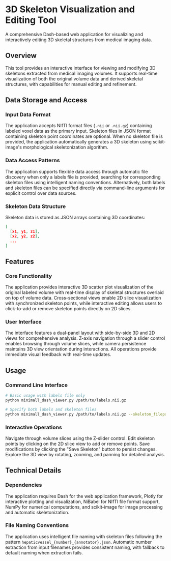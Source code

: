 # 3D Skeleton Visualization and Editing Tool

A comprehensive Dash-based web application for visualizing and interactively editing 3D skeletal structures from medical imaging data.

## Overview

This tool provides an interactive interface for viewing and modifying 3D skeletons extracted from medical imaging volumes. It supports real-time visualization of both the original volume data and derived skeletal structures, with capabilities for manual editing and refinement.

## Data Storage and Access

### Input Data Format

The application accepts NIfTI format files (`.nii` or `.nii.gz`) containing labeled voxel data as the primary input. Skeleton files in JSON format containing skeleton point coordinates are optional. When no skeleton file is provided, the application automatically generates a 3D skeleton using scikit-image's morphological skeletonization algorithm.

### Data Access Patterns

The application supports flexible data access through automatic file discovery when only a labels file is provided, searching for corresponding skeleton files using intelligent naming conventions. Alternatively, both labels and skeleton files can be specified directly via command-line arguments for explicit control over data sources.

### Skeleton Data Structure

Skeleton data is stored as JSON arrays containing 3D coordinates:

```json
[
  [x1, y1, z1],
  [x2, y2, z2],
  ...
]
```

## Features

### Core Functionality

The application provides interactive 3D scatter plot visualization of the original labeled volume with real-time display of skeletal structures overlaid on top of volume data. Cross-sectional views enable 2D slice visualization with synchronized skeleton points, while interactive editing allows users to click-to-add or remove skeleton points directly on 2D slices.

### User Interface

The interface features a dual-panel layout with side-by-side 3D and 2D views for comprehensive analysis. Z-axis navigation through a slider control enables browsing through volume slices, while camera persistence maintains 3D view orientation during interactions. All operations provide immediate visual feedback with real-time updates.

## Usage

### Command Line Interface

```bash
# Basic usage with labels file only
python minimall_dash_viewer.py /path/to/labels.nii.gz

# Specify both labels and skeleton files
python minimall_dash_viewer.py /path/to/labels.nii.gz --skeleton_filepath /path/to/skeleton.json
```

### Interactive Operations

Navigate through volume slices using the Z-slider control. Edit skeleton points by clicking on the 2D slice view to add or remove points. Save modifications by clicking the "Save Skeleton" button to persist changes. Explore the 3D view by rotating, zooming, and panning for detailed analysis.

## Technical Details

### Dependencies

The application requires Dash for the web application framework, Plotly for interactive plotting and visualization, NiBabel for NIfTI file format support, NumPy for numerical computations, and scikit-image for image processing and automatic skeletonization.

### File Naming Conventions

The application uses intelligent file naming with skeleton files following the pattern `hepaticvessel_{number}_{annotator}.json`. Automatic number extraction from input filenames provides consistent naming, with fallback to default naming when extraction fails.
